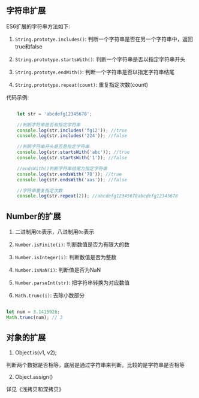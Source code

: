 ## 字符串扩展

ES6扩展的字符串方法如下:

1. `String.prototye.includes()`: 判断一个字符串是否在另一个字符串中，返回true和false

2. `String.prototype.startsWith()`: 判断一个字符串是否以指定字符串开头

3. `String.prototye.endWith()`: 判断一个字符串是否以指定字符串结尾

4. `String.prototype.repeat(count)`: 重复指定次数(count)

代码示例: 

```javascript

    let str = 'abcdefg12345678';

    //判断字符串是否有指定字符串
    console.log(str.includes('fg12')); //true
    console.log(str.includes('224')); //false

    //判断字符串开头是否是指定字符串
    console.log(str.startsWith('abc')); //true
    console.log(str.startsWith('1')); //false

    //endsWith()判断字符串结尾为指定字符串
    console.log(str.endsWith('78')); //true
    console.log(str.endsWith('aas')); //false

    //字符串重复指定次数
    console.log(str.repeat(2)); //abcdefg12345678abcdefg12345678


```


## Number的扩展

1. 二进制用`0b`表示，八进制用`0o`表示

2. `Number.isFinite(i)`: 判断数值是否为有限大的数

3. `Number.isInteger(i)`: 判断数值是否为整数

4. `Number.isNaN(i)`: 判断值是否为NaN

5. `Number.parseInt(str)`: 把字符串转换为对应数值

6. `Math.trunc(i)`: 去除小数部分

```javascript

let num = 3.1415926;
Math.trunc(num); // 3

```


## 对象的扩展

1. Object.is(v1, v2);

判断两个数据是否相等，底层是通过字符串来判断。比较的是字符串是否相等

2. Object.assign()

详见《浅拷贝和深拷贝》